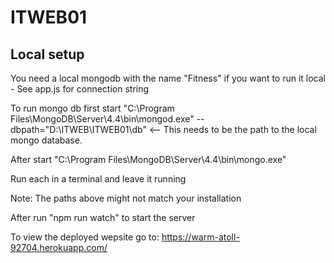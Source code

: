 # ITWEB01

## Local setup

You need a local mongodb with the name "Fitness" if you want to run it local - See app.js for connection string

To run mongo db first start "C:\Program Files\MongoDB\Server\4.4\bin\mongod.exe" --dbpath="D:\ITWEB\ITWEB01\db" <-- This needs to be the path to the local mongo database.

After start "C:\Program Files\MongoDB\Server\4.4\bin\mongo.exe"

Run each in a terminal and leave it running

Note: The paths above might not match your installation

After run "npm run watch" to start the server

To view the deployed wepsite go to:
https://warm-atoll-92704.herokuapp.com/
